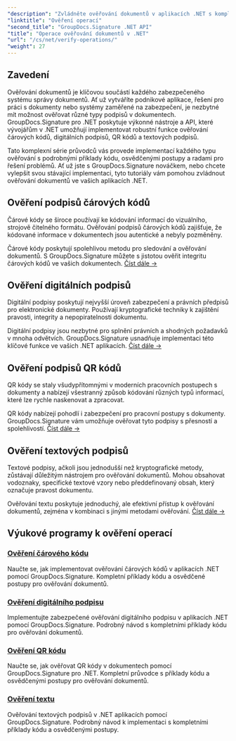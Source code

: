 ```yaml
---
"description": "Zvládněte ověřování dokumentů v aplikacích .NET s komplexními tutoriály pro ověřování čárových kódů, digitálních podpisů, QR kódů a textu pomocí GroupDocs.Signature."
"linktitle": "Ověření operací"
"second_title": "GroupDocs.Signature .NET API"
"title": "Operace ověřování dokumentů v .NET"
"url": "/cs/net/verify-operations/"
"weight": 27
---
```


## Zavedení

Ověřování dokumentů je klíčovou součástí každého zabezpečeného systému správy dokumentů. Ať už vytváříte podnikové aplikace, řešení pro práci s dokumenty nebo systémy zaměřené na zabezpečení, je nezbytné mít možnost ověřovat různé typy podpisů v dokumentech. GroupDocs.Signature pro .NET poskytuje výkonné nástroje a API, které vývojářům v .NET umožňují implementovat robustní funkce ověřování čárových kódů, digitálních podpisů, QR kódů a textových podpisů.

Tato komplexní série průvodců vás provede implementací každého typu ověřování s podrobnými příklady kódu, osvědčenými postupy a radami pro řešení problémů. Ať už jste s GroupDocs.Signature nováčkem, nebo chcete vylepšit svou stávající implementaci, tyto tutoriály vám pomohou zvládnout ověřování dokumentů ve vašich aplikacích .NET.

## Ověření podpisů čárových kódů

Čárové kódy se široce používají ke kódování informací do vizuálního, strojově čitelného formátu. Ověřování podpisů čárových kódů zajišťuje, že kódované informace v dokumentech jsou autentické a nebyly pozměněny.

Čárové kódy poskytují spolehlivou metodu pro sledování a ověřování dokumentů. S GroupDocs.Signature můžete s jistotou ověřit integritu čárových kódů ve vašich dokumentech. [Číst dále →](/net/verify-operations/verify-barcode/)

## Ověření digitálních podpisů

Digitální podpisy poskytují nejvyšší úroveň zabezpečení a právních předpisů pro elektronické dokumenty. Používají kryptografické techniky k zajištění pravosti, integrity a nepopiratelnosti dokumentu.


Digitální podpisy jsou nezbytné pro splnění právních a shodných požadavků v mnoha odvětvích. GroupDocs.Signature usnadňuje implementaci této klíčové funkce ve vašich .NET aplikacích. [Číst dále →](/net/verify-operations/verify-digital/)

## Ověření podpisů QR kódů

QR kódy se staly všudypřítomnými v moderních pracovních postupech s dokumenty a nabízejí všestranný způsob kódování různých typů informací, které lze rychle naskenovat a zpracovat.

QR kódy nabízejí pohodlí i zabezpečení pro pracovní postupy s dokumenty. GroupDocs.Signature vám umožňuje ověřovat tyto podpisy s přesností a spolehlivostí. [Číst dále →](/net/verify-operations/verify-qr-code/)

## Ověření textových podpisů

Textové podpisy, ačkoli jsou jednodušší než kryptografické metody, zůstávají důležitým nástrojem pro ověřování dokumentů. Mohou obsahovat vodoznaky, specifické textové vzory nebo předdefinovaný obsah, který označuje pravost dokumentu.

Ověřování textu poskytuje jednoduchý, ale efektivní přístup k ověřování dokumentů, zejména v kombinaci s jinými metodami ověřování. [Číst dále →](/net/verify-operations/verify-text/)

## Výukové programy k ověření operací
### [Ověření čárového kódu](./verify-barcode/)
Naučte se, jak implementovat ověřování čárových kódů v aplikacích .NET pomocí GroupDocs.Signature. Kompletní příklady kódu a osvědčené postupy pro ověřování dokumentů.

### [Ověření digitálního podpisu](./verify-digital/)
Implementujte zabezpečené ověřování digitálního podpisu v aplikacích .NET pomocí GroupDocs.Signature. Podrobný návod s kompletními příklady kódu pro ověřování dokumentů.

### [Ověření QR kódu](./verify-qr-code/)
Naučte se, jak ověřovat QR kódy v dokumentech pomocí GroupDocs.Signature pro .NET. Kompletní průvodce s příklady kódu a osvědčenými postupy pro ověřování dokumentů.

### [Ověření textu](./verify-text/)
Ověřování textových podpisů v .NET aplikacích pomocí GroupDocs.Signature. Podrobný návod k implementaci s kompletními příklady kódu a osvědčenými postupy.